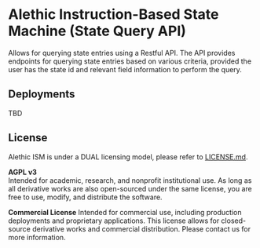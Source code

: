 # Alethic Instruction-Based State Machine (State Query API)

Allows for querying state entries using a Restful API. The API provides endpoints for querying state entries based on various criteria, provided the user has the state id and relevant field information to perform the query.

## Deployments

TBD

## License
Alethic ISM is under a DUAL licensing model, please refer to [LICENSE.md](LICENSE.md).

**AGPL v3**  
Intended for academic, research, and nonprofit institutional use. As long as all derivative works are also open-sourced under the same license, you are free to use, modify, and distribute the software.

**Commercial License**
Intended for commercial use, including production deployments and proprietary applications. This license allows for closed-source derivative works and commercial distribution. Please contact us for more information.

